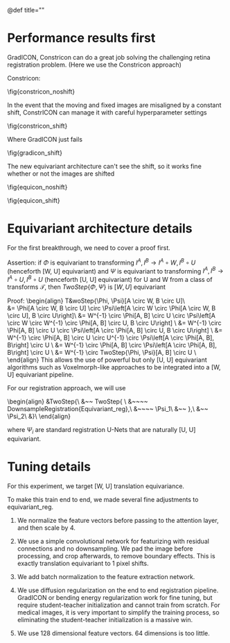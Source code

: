 @def title=""

# Performance results first

GradICON, Constricon can do a great job solving the challenging retina registration problem. (Here we use the Constricon approach)


Constricon:

\fig{constricon_noshift}

In the event that the moving and fixed images are misaligned by a constant shift, ConstrICON can manage it with careful hyperparameter settings

\fig{constricon_shift}

Where GradICON just fails

\fig{gradicon_shift}

The new equivariant architecture can't see the shift, so it works fine whether or not the images are shifted

\fig{equicon_noshift}

\fig{equicon_shift}


# Equivariant architecture details

For the first breakthrough, we need to cover a proof first.

Assertion: if $\Phi$ is equivariant to transforming $I^A, I^B \rightarrow I^A \circ W, I^B \circ U$ (henceforth [W, U] equivariant) and $\Psi$ is equivariant to transforming $I^A, I^B \rightarrow I^A \circ U, I^B \circ U$ (henceforth [U, U] equivariant) for U and W from a class of transforms $\mathcal{T}$, then $TwoStep\{\Phi, \Psi\}$ is $[W, U]$ equivariant

Proof:
\begin{align}
    T&woStep\{\Phi, \Psi\}[A \circ W, B \circ U]\\    
    &= \Phi[A \circ W, B \circ U] \circ \Psi\left[A \circ W \circ \Phi[A \circ W, B \circ U], B \circ U\right]\\
    &= W^{-1} \circ \Phi[A, B] \circ U \circ \Psi\left[A \circ W \circ W^{-1} \circ \Phi[A, B] \circ U, B \circ U\right] \\
    &= W^{-1} \circ \Phi[A, B] \circ U \circ \Psi\left[A \circ \Phi[A, B] \circ U, B \circ U\right] \\
    &= W^{-1} \circ \Phi[A, B] \circ U \circ U^{-1} \circ \Psi\left[A \circ \Phi[A, B], B\right] \circ U \\
    &= W^{-1} \circ \Phi[A, B] \circ \Psi\left[A \circ \Phi[A, B], B\right] \circ U \\
    &= W^{-1} \circ TwoStep\{\Phi, \Psi\}[A, B] \circ U \\
\end{align}
This allows the use of powerful but only [U, U] equivariant algorithms such as Voxelmorph-like approaches to be integrated into a [W, U] equivariant pipeline. 


For our registration approach, we will use 

\begin{align}
&TwoStep\{\\
&~~	TwoStep\{ \\
&~~~~		DownsampleRegistration\{Equivariant\_reg\},\\
&~~~~           \Psi_1\\
&~~     \},\\
&~~     \Psi_2\\
&\}\\
\end{align}

where $\Psi_i$ are standard registration U-Nets that are naturally [U, U] equivariant.

# Tuning details

For this experiment, we target [W, U] translation equivariance.

To make this train end to end, we made several fine adjustments to equivariant\_reg.

1. We normalize the feature vectors before passing to the attention layer, and then scale by 4.

2. We use a simple convolutional network for featurizing with residual connections and no downsampling. We pad the image before processing, and crop afterwards, to remove boundary effects. This is exactly translation equivariant to 1 pixel shifts.

3. We add batch normalization to the feature extraction network.

4. We use diffusion regularization on the end to end registration pipeline. GradICON or bending energy regularization work for fine tuning, but require student-teacher initialization and cannot train from scratch. For medical images, it is very important to simplify the training process, so eliminating the student-teacher initialization is a massive win.

5. We use 128 dimensional feature vectors. 64 dimensions is too little.
